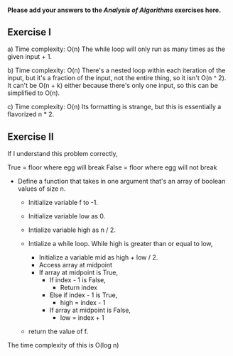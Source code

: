 #### Please add your answers to the ***Analysis of  Algorithms*** exercises here.

## Exercise I

a) Time complexity: O(n)
The while loop will only run as many times as the given input + 1.


b) Time complexity: O(n)
There's a nested loop within each iteration of the input, but it's a fraction of the
input, not the entire thing, so it isn't O(n ^ 2). It can't be O(n + k) either because
there's only one input, so this can be simplified to O(n).


c) Time complexity: O(n)
Its formatting is strange, but this is essentially a flavorized n * 2.

## Exercise II

If I understand this problem correctly,

True = floor where egg will break
False = floor where egg will not break

- Define a function that takes in one argument that's an array of boolean values of size n.
  - Initialize variable f to -1.
  - Initialize variable low as 0.
  - Intialize variable high as n / 2.

  - Intialize a while loop. While high is greater than or equal to low,
    - Initialize a variable mid as high + low / 2.
    - Access array at midpoint
    - If array at midpoint is True,
      - If index - 1 is False,
        - Return index
      - Else if index - 1 is True,
        - high = index - 1
      - If array at midpoint is False,
        - low = index + 1

  - return the value of f.

The time complexity of this is O(log n)